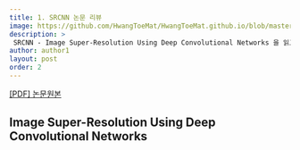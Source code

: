 ```yaml
---
title: 1. SRCNN 논문 리뷰
image: https://github.com/HwangToeMat/HwangToeMat.github.io/blob/master/assets/img/thumbnail/dwp-1.png?raw=true
description: >
 SRCNN - Image Super-Resolution Using Deep Convolutional Networks 을 읽고 논문 주요내용을 정리해본다.
author: author1
layout: post
order: 2
---
```


<a href="https://arxiv.org/pdf/1501.00092.pdf">[PDF] 논문원본</a>

## Image Super-Resolution Using Deep Convolutional Networks

